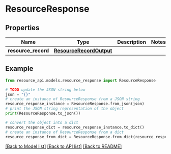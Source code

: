 # ResourceResponse


## Properties

Name | Type | Description | Notes
------------ | ------------- | ------------- | -------------
**resource_record** | [**ResourceRecordOutput**](ResourceRecordOutput.md) |  | 

## Example

```python
from resource_api.models.resource_response import ResourceResponse

# TODO update the JSON string below
json = "{}"
# create an instance of ResourceResponse from a JSON string
resource_response_instance = ResourceResponse.from_json(json)
# print the JSON string representation of the object
print(ResourceResponse.to_json())

# convert the object into a dict
resource_response_dict = resource_response_instance.to_dict()
# create an instance of ResourceResponse from a dict
resource_response_from_dict = ResourceResponse.from_dict(resource_response_dict)
```
[[Back to Model list]](../README.md#documentation-for-models) [[Back to API list]](../README.md#documentation-for-api-endpoints) [[Back to README]](../README.md)


